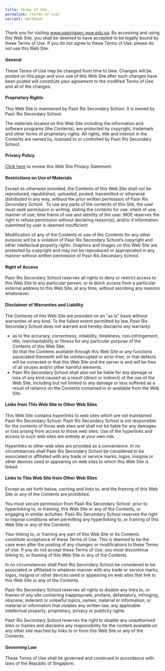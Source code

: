 ```yaml
---
title: Terms of Use
permalink: /terms-of-use/
variant: markdown
---
```

Thank you for visiting www.pasirrissec.moe.edu.sg. By accessing and using this Web Site, you shall be deemed to have accepted to be legally bound by these Terms of Use. If you do not agree to these Terms of Use, please do not use this Web Site.

#### **General** 

These Terms of Use may be changed from time to time. Changes will be posted on this page and your use of this Web Site after such changes have been posted will constitute your agreement to the modified Terms of Use and all of the changes.

#### **Proprietary Rights** 

This Web Site is maintained by Pasir Ris Secondary School. It is owned by Pasir Ris Secondary School.

  

The materials located on this Web Site including the information and software programs (the Contents), are protected by copyright, trademark and other forms of proprietary rights. All rights, title and interest in the Contents are owned by, licensed to or controlled by Pasir Ris Secondary School.

  

#### **Privacy Policy** 

[Click here](https://pasirrissec-moe-edu-sg-admin.cwp.sg/others/pasir-ris-secondary-privacy) to review this Web Site Privacy Statement.

  

#### **Restrictions on Use of Materials** 

Except as otherwise provided, the Contents of this Web Site shall not be reproduced, republished, uploaded, posted, transmitted or otherwise distributed in any way, without the prior written permission of Pasir Ris Secondary School.  To use any parts of the contents of this Site, the user must seek permission in writing, stating the contents for use; intent of use; manner of use; time frame of use and identity of the user. MOE reserves the right to refuse permission without declaring reason(s); and/or if information submitted by user is deemed insufficient. 

  

Modification of any of the Contents or use of the Contents for any other purpose will be a violation of Pasir Ris Secondary School’s copyright and other intellectual property rights. Graphics and images on this Web Site are protected by copyright and may not be reproduced or appropriated in any manner without written permission of Pasir Ris Secondary School.

  

#### **Right of Access** 

Pasir Ris Secondary School reserves all rights to deny or restrict access to this Web Site to any particular person, or to block access from a particular external address to this Web Site, at any time, without ascribing any reasons whatsoever. 

  

#### **Disclaimer of Warranties and Liability** 

The Contents of this Web Site are provided on an "as is" basis without warranties of any kind. To the fullest extent permitted by law, Pasir Ris Secondary School does not warrant and hereby disclaims any warranty:

*   as to the accuracy, correctness, reliability, timeliness, non-infringement, title, merchantability or fitness for any particular purpose of the Contents of this Web Site;  
    (b) that the Contents available through this Web Site or any functions associated therewith will be uninterrupted or error-free, or that defects will be corrected or that this Web Site and the server is and will be free of all viruses and/or other harmful elements.  
*   Pasir Ris Secondary School shall also not be liable for any damage or loss of any kind caused as a result (direct or indirect) of the use of the Web Site, including but not limited to any damage or loss suffered as a result of reliance on the Contents contained in or available from the Web Site.  
    

  

#### **Links from This Web Site to Other Web Sites** 

This Web Site contains hyperlinks to web sites which are not maintained Pasir Ris Secondary School. Pasir Ris Secondary School is not responsible for the contents of those web sites and shall not be liable for any damages or loss arising from access to those web sites. Use of the hyperlinks and access to such web sites are entirely at your own risk. 

  

Hyperlinks to other web sites are provided as a convenience. In no circumstances shall Pasir Ris Secondary School be considered to be associated or affiliated with any trade or service marks, logos, insignia or other devices used or appearing on web sites to which this Web Site is linked.

  

#### **Links to This Web Site from Other Web Sites** 

Except as set forth below, caching and links to, and the framing of this Web Site or any of the Contents are prohibited.

  

You must secure permission from Pasir Ris Secondary School  prior to hyperlinking to, or framing, this Web Site or any of the Contents, or engaging in similar activities. Pasir Ris Secondary School reserves the right to impose conditions when permitting any hyperlinking to, or framing of this Web Site or any of the Contents. 

  

Your linking to, or framing any part of this Web Site or its Contents constitute acceptance of these Terms of Use. This is deemed to be the case even after the posting of any changes or modifications to these Terms of Use. If you do not accept these Terms of Use, you must discontinue linking to, or framing of this Web Site or any of the Contents. 

  

In no circumstances shall Pasir Ris Secondary School be considered to be associated or affiliated in whatever manner with any trade or service marks, logos, insignia or other devices used or appearing on web sites that link to this Web Site or any of the Contents. 

  

Pasir Ris Secondary School reserves all rights to disable any links to, or frames of any site containing inappropriate, profane, defamatory, infringing, obscene, indecent or unlawful topics, names, material or information, or material or information that violates any written law, any applicable intellectual property, proprietary, privacy or publicity rights. 

  

Pasir Ris Secondary School reserves the right to disable any unauthorised links or frames and disclaims any responsibility for the content available on any other site reached by links to or from this Web Site or any of the Contents.

  

#### **Governing Law** 

These Terms of Use shall be governed and construed in accordance with laws of the Republic of Singapore.